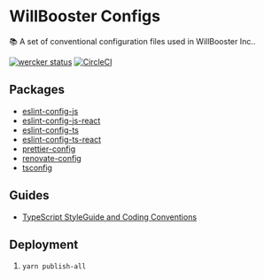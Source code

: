 # WillBooster Configs

:books: A set of conventional configuration files used in WillBooster Inc..

[![wercker status](https://app.wercker.com/status/4baee16fa4d9da6b00ee7b2919e407a3/m/master 'wercker status')](https://app.wercker.com/project/byKey/4baee16fa4d9da6b00ee7b2919e407a3) [![CircleCI](https://circleci.com/gh/WillBooster/willbooster-configs.svg?style=svg&circle-token=21b4491b423050edf6c830f9195a70c0b7f95d5f)](https://circleci.com/gh/WillBooster/willbooster-configs)

## Packages

- [eslint-config-js](packages/eslint-config-js)
- [eslint-config-js-react](packages/eslint-config-js-react)
- [eslint-config-ts](packages/eslint-config-ts)
- [eslint-config-ts-react](packages/eslint-config-ts-react)
- [prettier-config](packages/prettier-config)
- [renovate-config](packages/renovate-config)
- [tsconfig](packages/tsconfig)

## Guides

- [TypeScript StyleGuide and Coding Conventions](https://basarat.gitbooks.io/typescript/content/docs/styleguide/styleguide.html)

## Deployment

1. `yarn publish-all`
